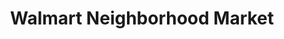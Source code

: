 ---
title: "Walmart Neighborhood Market"
url: /magna/walmart-neighborhood-market/
shop: supermarket
---